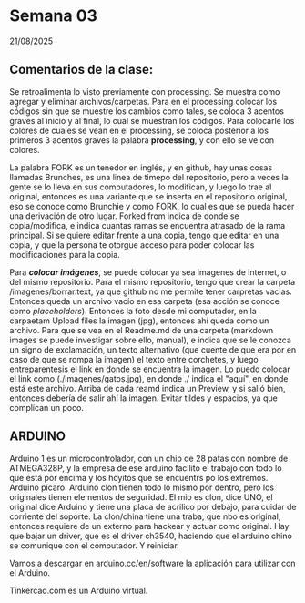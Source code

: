# Semana 03

21/08/2025

## Comentarios de la clase:

Se retroalimenta lo visto previamente con processing. Se muestra como agregar y eliminar archivos/carpetas. Para en el processing colocar los códigos sin que se muestre los cambios como tales, se coloca 3 acentos graves al inicio y al final, lo cual se muestran los códigos. Para colocarle los colores de cuales se vean en el processing, se coloca posterior a los primeros 3 acentos graves la palabra **processing**, y con ello se ve con colores.

La palabra FORK es un tenedor en inglés, y en github, hay unas cosas llamadas Brunches, es una linea de timepo del repositorio, pero a veces la gente se lo lleva en sus computadores, lo modifican, y luego lo trae al original, entonces es una variante que se inserta en el repositorio original, eso se conoce como Brunchie y como FORK, lo cual es que se pueda hacer una derivación de otro lugar. Forked from indica de donde se copia/modifica, e indica cuantas ramas se encuentra atrasado de la rama principal. Si se quiere editar frente a una copia, tengo que editar en una copia, y que la persona te otorgue acceso para poder colocar las modificaciones para la copia.

Para ***colocar _imágenes_***, se puede colocar ya sea imagenes de internet, o del mismo repositorio. Para el mismo repositorio, tengo que crear la carpeta /imagenes/borrar.text, ya que github no me permite tener carpretas vacias. Entonces queda un archivo vacío en esa carpeta (esa acción se conoce como _placeholders_). Entonces la foto desde mi computador, en la carpaetam Upload files la imagen (jpg), entonces ahí queda como un archivo. Para que se vea en el Readme.md de una carpeta (markdown images se puede investigar sobre ello, manual), e indica que se le conozca un signo de exclamación, un texto alternativo (que cuente de que era por en caso de que se rompa la imagen) el texto entre corchetes, y luego entreparentesis el link en donde se encuentra la imagen. Lo puedo colocar el link como (./imagenes/gatos.jpg), en donde ./ indica el "aquí", en donde está este archivo. Arriba de cada reamd indica un Preview, y si salió bien, entonces debería de salir ahí la imagen. Evitar tildes y espacios, ya que complican un poco.

## ARDUINO

Arduino 1 es un microcontrolador, con un chip de 28 patas con nombre de ATMEGA328P, y la empresa de ese arduino facilitó el trabajo con todo lo que está por encima y los hoyitos que se encuentrs po los extremos.
Arduino pícaro.
Arduino clon tienen todo lo mismo por dentro, pero los originales tienen elementos de seguridad. El mio es clon, dice UNO, el original dice Arduino y tiene una placa de acrilico por debajo, para cuidar de corriente del soporte. La clon/china tiene una traba, que nbo es original, entonces requiere de un externo para hackear y actuar como original. Hay que bajar un driver, que es el driver ch3540, haciendo que el arduino chino se comunique con el computador. Y reiniciar.

Vamos a descargar en arduino.cc/en/software la aplicación para utilizar con el Arduino.

Tinkercad.com es un Arduino virtual.


